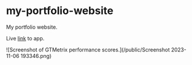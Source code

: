 # my-portfolio-website
My portfolio website.


Live [link](https://enzadevs.vercel.app/) to app.

![Screenshot of GTMetrix performance scores.](/public/Screenshot 2023-11-06 193346.png)
